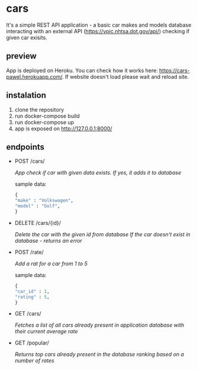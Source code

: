 # cars
It's a simple REST API application - a basic car makes and models database interacting with an external API (https://vpic.nhtsa.dot.gov/api/) checking if given car exisits.

## preview 
App is deployed on Heroku. You can check how it works here: https://cars-pawel.herokuapp.com/. If website doesn't load please wait and reload site.

## instalation 
1. clone the repository
2. run docker-compose build
3. run docker-compose up
4. app is exposed on http://127.0.0.1:8000/

## endpoints
- POST /cars/

    *App check if car with given data exists. If yes, it adds it to database*

    sample data:
    
    ```python
    {
    "make" : "Volkswagen",
    "model" : "Golf",
    }
    ```

- DELETE /cars/{id}/

    *Delete the car with the given id from database If the car doesn't exist in database - returns an error*

- POST /rate/

    *Add a rat for a car from 1 to 5*

    sample data:

    ```python
    {
    "car_id" : 1,
    "rating" : 5,
    }
    ```

- GET /cars/

    *Fetches a list of all cars already present in application database with their current average rate*

- GET /popular/

    *Returns top cars already present in the database ranking based on a number of rates*




